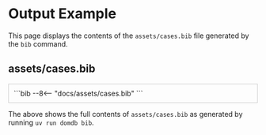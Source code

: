 # Output Example

This page displays the contents of the `assets/cases.bib` file generated by the `bib` command.

## assets/cases.bib

<div style="max-height: 400px; overflow-y: auto; border: 1px solid #ccc; padding: 10px;" markdown="1">
```bib
--8<-- "docs/assets/cases.bib"
```
</div>

The above shows the full contents of `assets/cases.bib` as generated by running `uv run domdb bib`.
